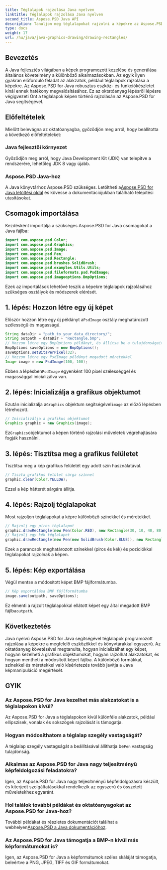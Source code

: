 ```yaml
---
title: Téglalapok rajzolása Java nyelven
linktitle: Téglalapok rajzolása Java nyelven
second_title: Aspose.PSD Java API
description: Tanuljon meg téglalapokat rajzolni a képekre az Aspose.PSD for Java segítségével. Ez az oktatóanyag lépésről lépésre vezeti a Java fejlesztőket. Tökéletes képkezelési feladatokhoz.
type: docs
weight: 17
url: /hu/java/java-graphics-drawing/drawing-rectangles/
---
```

## Bevezetés
A Java fejlesztés világában a képek programozott kezelése és generálása általános követelmény a különböző alkalmazásokban. Az egyik ilyen gyakran előforduló feladat az alakzatok, például téglalapok rajzolása a képekre. Az Aspose.PSD for Java robusztus eszköz- és funkciókészletet kínál ennek hatékony megvalósításához. Ez az oktatóanyag lépésről lépésre végigvezeti Önt a téglalapok képen történő rajzolásán az Aspose.PSD for Java segítségével.
## Előfeltételek
Mielőtt belevágna az oktatóanyagba, győződjön meg arról, hogy beállította a következő előfeltételeket:
### Java fejlesztői környezet
Győződjön meg arról, hogy Java Development Kit (JDK) van telepítve a rendszerére, lehetőleg JDK 8 vagy újabb.
### Aspose.PSD Java-hoz
 A Java könyvtárhoz Aspose.PSD szükséges. Letöltheti a[Aspose.PSD for Java letöltési oldal](https://releases.aspose.com/psd/java/) és kövesse a dokumentációjukban található telepítési utasításokat.
## Csomagok importálása
Kezdésként importálja a szükséges Aspose.PSD for Java csomagokat a Java fájlba:
```java
import com.aspose.psd.Color;
import com.aspose.psd.Graphics;
import com.aspose.psd.Image;
import com.aspose.psd.Pen;
import com.aspose.psd.Rectangle;
import com.aspose.psd.brushes.SolidBrush;
import com.aspose.psd.examples.Utils.Utils;
import com.aspose.psd.fileformats.psd.PsdImage;
import com.aspose.psd.imageoptions.BmpOptions;
```
Ezek az importálások lehetővé teszik a képekre téglalapok rajzolásához szükséges osztályok és módszerek elérését.
## 1. lépés: Hozzon létre egy új képet
 Először hozzon létre egy új példányt a`PsdImage` osztály meghatározott szélességű és magasságú.
```java
String dataDir = "path_to_your_data_directory/";
String outpath = dataDir + "Rectangle.bmp";
// Hozzon létre egy BmpOptions példányt, és állítsa be a tulajdonságait
BmpOptions saveOptions = new BmpOptions();
saveOptions.setBitsPerPixel(32);
// Hozzon létre egy PsdImage példányt megadott méretekkel
Image image = new PsdImage(100, 100);
```
 Ebben a lépésben`PsdImage` egyenként 100 pixel szélességgel és magassággal inicializálva van.
## 2. lépés: Inicializálja a grafikus objektumot
 Ezután inicializálja a`Graphics` objektum segítségével`image` az előző lépésben létrehozott.
```java
// Inicializálja a grafikus objektumot
Graphics graphic = new Graphics(image);
```
 Ez`Graphics`objektumot a képen történő rajzolási műveletek végrehajtására fogják használni.
## 3. lépés: Tisztítsa meg a grafikus felületet
Tisztítsa meg a kép grafikus felületét egy adott szín használatával.
```java
// Tiszta grafikus felület sárga színnel
graphic.clear(Color.YELLOW);
```
Ezzel a kép hátterét sárgára állítja.
## 4. lépés: Rajzolj téglalapokat
Most rajzoljon téglalapokat a képre különböző színekkel és méretekkel.
```java
// Rajzolj egy piros téglalapot
graphic.drawRectangle(new Pen(Color.RED), new Rectangle(30, 10, 40, 80));
// Rajzolj egy kék téglalapot
graphic.drawRectangle(new Pen(new SolidBrush(Color.BLUE)), new Rectangle(10, 30, 80, 40));
```
Ezek a parancsok meghatározott színekkel (piros és kék) és pozíciókkal téglalapokat rajzolnak a képen.
## 5. lépés: Kép exportálása
Végül mentse a módosított képet BMP fájlformátumba.
```java
// Kép exportálása BMP fájlformátumba
image.save(outpath, saveOptions);
```
 Ez elmenti a rajzolt téglalapokkal ellátott képet egy által megadott BMP fájlba`outpath`.

## Következtetés
Java nyelvű Aspose.PSD for Java segítségével téglalapok programozott rajzolása a képekre a megfelelő eszközökkel és könyvtárakkal egyszerű. Az oktatóanyag követésével megtanulta, hogyan inicializálhat egy képet, hogyan kezelheti a grafikus objektumokat, hogyan rajzolhat alakzatokat, és hogyan mentheti a módosított képet fájlba. A különböző formákkal, színekkel és méretekkel való kísérletezés tovább javítja a Java képmanipuláció megértését.
## GYIK
### Az Aspose.PSD for Java kezelhet más alakzatokat is a téglalapokon kívül?
Az Aspose.PSD for Java a téglalapokon kívül különféle alakzatok, például ellipszisek, vonalak és sokszögek rajzolását is támogatja.
### Hogyan módosíthatom a téglalap szegély vastagságát?
 A téglalap szegély vastagságát a beállításával állíthatja be`Pen` vastagság tulajdonság.
### Alkalmas az Aspose.PSD for Java nagy teljesítményű képfeldolgozási feladatokra?
Igen, az Aspose.PSD for Java nagy teljesítményű képfeldolgozásra készült, és kiterjedt szolgáltatásokkal rendelkezik az egyszerű és összetett műveletekhez egyaránt.
### Hol találok további példákat és oktatóanyagokat az Aspose.PSD for Java-hoz?
 További példákat és részletes dokumentációt találhat a webhelyen[Aspose.PSD a Java dokumentációhoz](https://reference.aspose.com/psd/java/).
### Az Aspose.PSD for Java támogatja a BMP-n kívül más képformátumokat is?
Igen, az Aspose.PSD for Java a képformátumok széles skáláját támogatja, beleértve a PNG, JPEG, TIFF és GIF formátumokat.